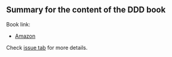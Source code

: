 ## Summary for the content of the DDD book

Book link:
- [Amazon](https://www.amazon.co.jp/-/en/%E6%88%90%E7%80%AC-%E5%85%81%E5%AE%A3-ebook/dp/B082WXZVPC/ref=sr_1_1?dchild=1&keywords=DDD&qid=1632659781&sr=8-1)

Check [issue tab](https://github.com/tuananhhedspibk/DDD/issues) for more details.
